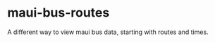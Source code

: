 maui-bus-routes
===============

A different way to view maui bus data, starting with routes and times.